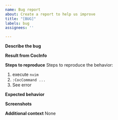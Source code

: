 ```yaml
---
name: Bug report
about: Create a report to help us improve
title: "[BUG]"
labels: bug
assignees: ''

---
```


**Describe the bug**
<!-- A clear and concise description of what the bug is. -->

**Result from CocInfo**
<!-- Run `:CocInfo` command and paste the content below. -->

**Steps to reproduce**
Steps to reproduce the behavior:
1. execute `nvim`
2. `:CocCommand ...`
3. See error

**Expected behavior**
<!-- A clear and concise description of what you expected to happen. -->

**Screenshots**
<!-- If applicable, add screenshots to help explain your problem. -->

**Additional context**
None
